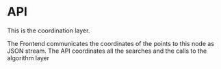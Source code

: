 API
===

This is the coordination layer.

The Frontend communicates the coordinates of the points to this node as JSON stream. The API coordinates all the searches and the calls to the algorithm layer
